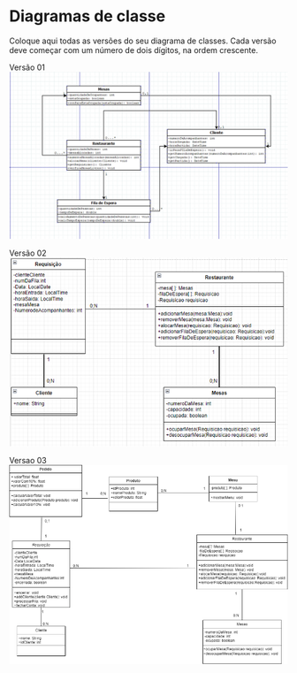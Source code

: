 # Diagramas de classe
Coloque aqui todas as versões do seu diagrama de classes. Cada versão deve começar com um número de dois dígitos, na ordem crescente.

Versão 01
<img src="/docs/diagramas/image_2024-03-24_210650288.png"></img>

Versão 02
<img src="/docs/diagramas/DiagramaUML.png"></img>

Versao 03
<img src="docs\diagramas\Diagramsprint2.png"></img>
